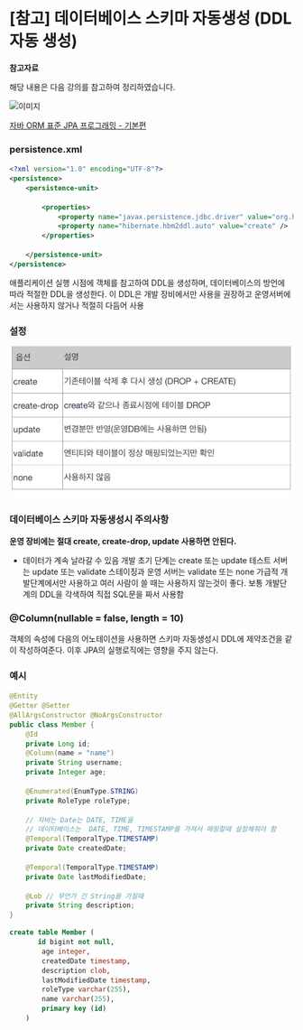 # [참고] 데이터베이스 스키마 자동생성 (DDL 자동 생성) 

**참고자료**

해당 내용은 다음 강의를 참고하여 정리하였습니다.

![이미지](https://cdn.inflearn.com/public/courses/324109/course_cover/161476f8-f0b7-4b04-b293-ce648c2ea445/kyh_jsp.png)

[자바 ORM 표준 JPA 프로그래밍 - 기본편](https://www.inflearn.com/course/ORM-JPA-Basic/dashboard)



### persistence.xml
```xml
<?xml version="1.0" encoding="UTF-8"?>
<persistence>
    <persistence-unit>
        
        <properties>
            <property name="javax.persistence.jdbc.driver" value="org.h2.Driver"/>
            <property name="hibernate.hbm2ddl.auto" value="create" />
        </properties>
        
    </persistence-unit>
</persistence>
```
애플리케이션 실행 시점에 객체를 참고하여 DDL을 생성하며, 데이터베이스의 방언에 따라 적절한 DDL을 생성한다.
이 DDL은 개발 장비에서만 사용을 권장하고 운영서버에서는 사용하지 않거나 적절히 다듬어 사용
### 설정
![개발 초기 단계는 create 또는 update](img/image-20231003225933640.png)
### 데이터베이스 스키마 자동생성시 주의사항
**운영 장비에는 절대 create, create-drop, update 사용하면 안된다.**
- 데이터가 계속 날라갈 수 있음
개발 초기 단계는 create 또는 update
테스트 서버는 update 또는 validate
스테이징과 운영 서버는 validate 또는 none
가급적 개발단계에서만 사용하고 여러 사람이 쓸 때는 사용하지 않는것이 좋다.
보통 개발단계의 DDL을 각색하여 직접 SQL문을 짜서 사용함
### @Column(nullable = false, length = 10) 
객체의 속성에 다음의 어노테이션을 사용하면 스키마 자동생성시 DDL에 제약조건을 같이 작성하여준다.
이후 JPA의 실행로직에는 영향을 주지 않는다.
### 예시
```java
@Entity 
@Getter @Setter
@AllArgsConstructor @NoArgsConstructor
public class Member {
    @Id
    private Long id;
    @Column(name = "name")
    private String username;
    private Integer age;
    
    @Enumerated(EnumType.STRING)
    private RoleType roleType;
    
    // 자바는 Date는 DATE, TIME을 
    // 데이터베이스는  DATE, TIME, TIMESTAMP를 가져서 매핑할때 설정해줘야 함
    @Temporal(TemporalType.TIMESTAMP) 
    private Date createdDate;
    
    @Temporal(TemporalType.TIMESTAMP)
    private Date lastModifiedDate;
    
    @Lob // 무언가 긴 String을 가질때
    private String description;
}
```
```SQL
create table Member (
       id bigint not null,
        age integer,
        createdDate timestamp,
        description clob,
        lastModifiedDate timestamp,
        roleType varchar(255),
        name varchar(255),
        primary key (id)
    )
```
